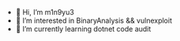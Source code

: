 - 👋 Hi, I’m m1n9yu3
- 👀 I’m interested in BinaryAnalysis && vulnexploit
- 🌱 I’m currently learning dotnet code audit

<!---
m1n9yu3/m1n9yu3 is a ✨ special ✨ repository because its `README.md` (this file) appears on your GitHub profile.
You can click the Preview link to take a look at your changes.
--->
